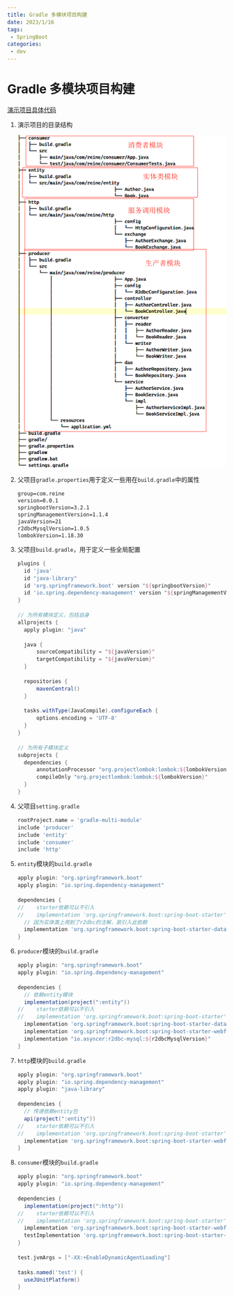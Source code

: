 ```yaml
---
title: Gradle 多模块项目构建
date: 2023/1/16
tags:
 - SpringBoot
categories:
 - dev
---
```


# Gradle 多模块项目构建

[演示项目具体代码](https://github.com/reine-ishyanami/article/tree/master/code/gradle-multi-module)

1. 演示项目的目录结构

   ![project structure](../assets/gradleMultiMudole_01.png)

2. 父项目`gradle.properties`用于定义一些用在`build.gradle`中的属性

   ```properties
   group=com.reine
   version=0.0.1
   springbootVersion=3.2.1
   springManagementVersion=1.1.4
   javaVersion=21
   r2dbcMysqlVersion=1.0.5
   lombokVersion=1.18.30
   ```

3. 父项目`build.gradle`，用于定义一些全局配置

   ```groovy
   plugins {
     id 'java'
     id "java-library"
     id 'org.springframework.boot' version "${springbootVersion}"
     id 'io.spring.dependency-management' version "${springManagementVersion}"
   }
   
   // 为所有模块定义，包括自身
   allprojects {
     apply plugin: "java"
   
     java {
         sourceCompatibility = "${javaVersion}"
         targetCompatibility = "${javaVersion}"
     }
   
     repositories {
         mavenCentral()
     }
   
     tasks.withType(JavaCompile).configureEach {
         options.encoding = 'UTF-8'
     }
   }
   
   // 为所有子模块定义
   subprojects {
     dependencies {
         annotationProcessor "org.projectlombok:lombok:${lombokVersion}"
         compileOnly "org.projectlombok:lombok:${lombokVersion}"
     }
   }
   ```

4. 父项目`setting.gradle`

   ```groovy
   rootProject.name = 'gradle-multi-module'
   include 'producer'
   include 'entity'
   include 'consumer'
   include 'http'
   ```

5. `entity`模块的`build.gradle`

   ```groovy
   apply plugin: "org.springframework.boot"
   apply plugin: "io.spring.dependency-management"
   
   dependencies {
   //    starter依赖可以不引入
   //    implementation 'org.springframework.boot:spring-boot-starter'
     // 因为实体类上用到了r2dbc的注解，故引入此依赖
     implementation 'org.springframework.boot:spring-boot-starter-data-r2dbc'
   }
   ```

6. `producer`模块的`build.gradle`

   ```groovy
   apply plugin: "org.springframework.boot"
   apply plugin: "io.spring.dependency-management"
   
   dependencies {
     // 依赖entity模块
     implementation(project(":entity"))
   //    starter依赖可以不引入
   //    implementation 'org.springframework.boot:spring-boot-starter'
     implementation 'org.springframework.boot:spring-boot-starter-data-r2dbc'
     implementation 'org.springframework.boot:spring-boot-starter-webflux'
     implementation "io.asyncer:r2dbc-mysql:${r2dbcMysqlVersion}"
   }    
   ```

7. `http`模块的`build.gradle`

   ```groovy
   apply plugin: "org.springframework.boot"
   apply plugin: "io.spring.dependency-management"
   apply plugin: "java-library"
   
   dependencies {
     // 传递依赖entity包
     api(project(":entity"))
   //    starter依赖可以不引入
   //    implementation 'org.springframework.boot:spring-boot-starter'
     implementation 'org.springframework.boot:spring-boot-starter-webflux'
   }    
   ```

8. `consumer`模块的`build.gradle`

   ```groovy
   apply plugin: "org.springframework.boot"
   apply plugin: "io.spring.dependency-management"
   
   dependencies {
     implementation(project(":http"))
   //    starter依赖可以不引入
   //    implementation 'org.springframework.boot:spring-boot-starter'
     implementation 'org.springframework.boot:spring-boot-starter-webflux'
     testImplementation 'org.springframework.boot:spring-boot-starter-test'
   }
   
   test.jvmArgs = ["-XX:+EnableDynamicAgentLoading"]
   
   tasks.named('test') {
     useJUnitPlatform()
   }
   ```